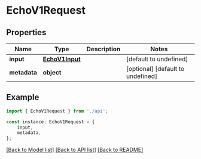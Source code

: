 # EchoV1Request


## Properties

Name | Type | Description | Notes
------------ | ------------- | ------------- | -------------
**input** | [**EchoV1Input**](EchoV1Input.md) |  | [default to undefined]
**metadata** | **object** |  | [optional] [default to undefined]

## Example

```typescript
import { EchoV1Request } from './api';

const instance: EchoV1Request = {
    input,
    metadata,
};
```

[[Back to Model list]](../README.md#documentation-for-models) [[Back to API list]](../README.md#documentation-for-api-endpoints) [[Back to README]](../README.md)
